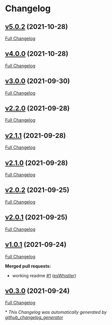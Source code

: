 # Changelog

## [v5.0.2](https://github.com/esWhistler/language-assembly-orga1/tree/v5.0.2) (2021-10-28)

[Full Changelog](https://github.com/esWhistler/language-assembly-orga1/compare/v4.0.0...v5.0.2)

## [v4.0.0](https://github.com/esWhistler/language-assembly-orga1/tree/v4.0.0) (2021-10-28)

[Full Changelog](https://github.com/esWhistler/language-assembly-orga1/compare/v3.0.0...v4.0.0)

## [v3.0.0](https://github.com/esWhistler/language-assembly-orga1/tree/v3.0.0) (2021-09-30)

[Full Changelog](https://github.com/esWhistler/language-assembly-orga1/compare/v2.2.0...v3.0.0)

## [v2.2.0](https://github.com/esWhistler/language-assembly-orga1/tree/v2.2.0) (2021-09-28)

[Full Changelog](https://github.com/esWhistler/language-assembly-orga1/compare/v2.1.1...v2.2.0)

## [v2.1.1](https://github.com/esWhistler/language-assembly-orga1/tree/v2.1.1) (2021-09-28)

[Full Changelog](https://github.com/esWhistler/language-assembly-orga1/compare/v2.1.0...v2.1.1)

## [v2.1.0](https://github.com/esWhistler/language-assembly-orga1/tree/v2.1.0) (2021-09-28)

[Full Changelog](https://github.com/esWhistler/language-assembly-orga1/compare/v2.0.2...v2.1.0)

## [v2.0.2](https://github.com/esWhistler/language-assembly-orga1/tree/v2.0.2) (2021-09-25)

[Full Changelog](https://github.com/esWhistler/language-assembly-orga1/compare/v2.0.1...v2.0.2)

## [v2.0.1](https://github.com/esWhistler/language-assembly-orga1/tree/v2.0.1) (2021-09-25)

[Full Changelog](https://github.com/esWhistler/language-assembly-orga1/compare/v1.0.1...v2.0.1)

## [v1.0.1](https://github.com/esWhistler/language-assembly-orga1/tree/v1.0.1) (2021-09-24)

[Full Changelog](https://github.com/esWhistler/language-assembly-orga1/compare/v0.3.0...v1.0.1)

**Merged pull requests:**

- working readme [\#1](https://github.com/esWhistler/language-assembly-orga1/pull/1) ([esWhistler](https://github.com/esWhistler))

## [v0.3.0](https://github.com/esWhistler/language-assembly-orga1/tree/v0.3.0) (2021-09-24)

[Full Changelog](https://github.com/esWhistler/language-assembly-orga1/compare/66d6c7762f28d10d1d91130248630cb2168504db...v0.3.0)



\* *This Changelog was automatically generated by [github_changelog_generator](https://github.com/github-changelog-generator/github-changelog-generator)*
